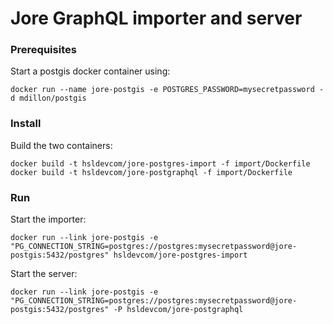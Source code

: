 # Jore GraphQL importer and server

### Prerequisites

Start a postgis docker container using:
```
docker run --name jore-postgis -e POSTGRES_PASSWORD=mysecretpassword -d mdillon/postgis
```

### Install

Build the two containers:
```
docker build -t hsldevcom/jore-postgres-import -f import/Dockerfile
docker build -t hsldevcom/jore-postgraphql -f import/Dockerfile
```

### Run

Start the importer:
```
docker run --link jore-postgis -e "PG_CONNECTION_STRING=postgres://postgres:mysecretpassword@jore-postgis:5432/postgres" hsldevcom/jore-postgres-import
```

Start the server:
```
docker run --link jore-postgis -e "PG_CONNECTION_STRING=postgres://postgres:mysecretpassword@jore-postgis:5432/postgres" -P hsldevcom/jore-postgraphql
```

